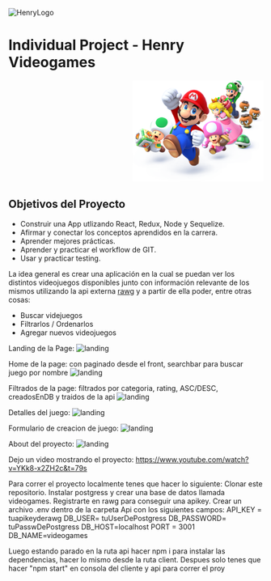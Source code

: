![HenryLogo](https://d31uz8lwfmyn8g.cloudfront.net/Assets/logo-henry-white-lg.png)

# Individual Project - Henry Videogames

<p align="right">
  <img height="200" src="./videogame.png" />
</p>

## Objetivos del Proyecto

- Construir una App utlizando React, Redux, Node y Sequelize.
- Afirmar y conectar los conceptos aprendidos en la carrera.
- Aprender mejores prácticas.
- Aprender y practicar el workflow de GIT.
- Usar y practicar testing.

La idea general es crear una aplicación en la cual se puedan ver los distintos videojuegos disponibles junto con información relevante de los mismos utilizando la api externa [rawg](https://rawg.io/apidocs) y a partir de ella poder, entre otras cosas:

- Buscar videjuegos
- Filtrarlos / Ordenarlos
- Agregar nuevos videojuegos

Landing de la Page:
![landing](https://i.imgur.com/UJ0ir2W.png)

Home de la page: con paginado desde el front, searchbar para buscar juego por nombre
![landing](https://i.imgur.com/fzrneyi.png)

Filtrados de la page: filtrados por categoria, rating, ASC/DESC, creadosEnDB y traidos de la api
![landing](https://i.imgur.com/DOmlhaS.png)

Detalles del juego: 
![landing](https://i.imgur.com/GUNfe5b.png)

Formulario de creacion de juego: 
![landing](https://i.imgur.com/a5Hy2A3.png)

About del proyecto: 
![landing](https://i.imgur.com/6nJY4Ox.png)

Dejo un video mostrando el proyecto: https://www.youtube.com/watch?v=YKk8-x2ZH2c&t=79s

Para correr el proyecto localmente tenes que hacer lo siguiente:
Clonar este repositorio.
Instalar postgress y crear una base de datos llamada videogames.
Registrarte en rawg para conseguir una apikey.
Crear un archivo .env dentro de la carpeta Api con los siguientes campos:
API_KEY = tuapikeyderawg
DB_USER= tuUserDePostgress
DB_PASSWORD= tuPasswDePostgress
DB_HOST=localhost
PORT = 3001
DB_NAME=videogames

Luego estando parado en la ruta api hacer npm i para instalar las dependencias, hacer lo mismo desde la ruta client.
Despues solo tenes que hacer "npm start" en consola del cliente y api para correr el proy



